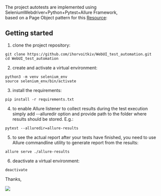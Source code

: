 The project autotests are implemented using SeleniumWebdriver+Python+Pytest+Allure Framework,
<br>based on a Page Object pattern for this <a href="http://selenium1py.pythonanywhere.com/en-gb/">Resource</a>: 

## Getting started

1. clone the project repository:
```
git clone https://github.com/ihorvoitkiv/WebUI_test_automation.git
cd WebUI_test_automation
```
2. create and activate a virtual environment:
```
python3 -m venv selenium_env
source selenium_env/bin/activate
```
3. install the requirements:
```
pip install -r requirements.txt
```
4. to enable Allure listener to collect results during the test execution simply add --alluredir option and provide path to the folder where results should be stored. E.g.:
```
pytest --alluredir=allure-results
```
5. to see the actual report after your tests have finished, you need to use Allure commandline utility to generate report from the results:
```
allure serve ./allure-results
```
6. deactivate a virtual environment:
```
deactivate
```

Thanks,

<img src="https://media3.giphy.com/media/QNFhOolVeCzPQ2Mx85/giphy-downsized.gif">
